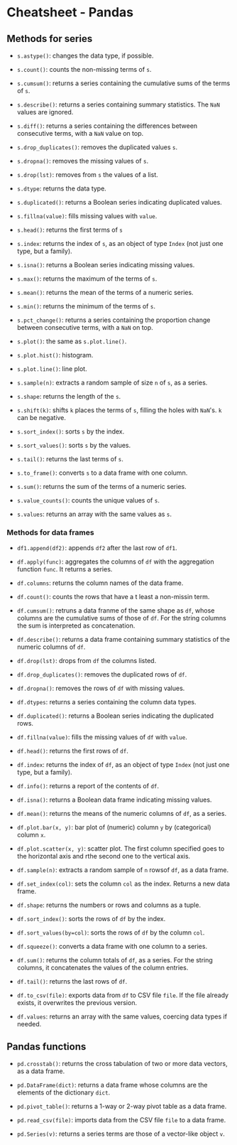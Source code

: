# Cheatsheet - Pandas

## Methods for series

* `s.astype()`: changes the data type, if possible.

* `s.count()`: counts the non-missing terms of `s`.

* `s.cumsum()`: returns a series containing the cumulative sums of the terms of `s`.

* `s.describe()`: returns a series containing summary statistics. The `NaN` values are ignored.

* `s.diff()`: returns a series containing the differences between consecutive terms, with a `NaN` value on top.

* `s.drop_duplicates()`: removes the duplicated values `s`.

* `s.dropna()`: removes the missing values of `s`.

* `s.drop(lst)`: removes from `s` the values of a list.

* `s.dtype`: returns the data type.

* `s.duplicated()`: returns a Boolean series indicating duplicated values.

* `s.fillna(value)`: fills missing values with `value`.

* `s.head()`: returns the first terms of `s`

* `s.index`: returns the index of  `s`, as an object of type `Index` (not just one type, but a family). 

* `s.isna()`: returns a Boolean series indicating missing values.

* `s.max()`: returns the maximum of the terms of `s`.

* `s.mean()`: returns the mean of the terms of a numeric series.

* `s.min()`: returns the minimum of the terms of `s`.

* `s.pct_change()`: returns a series containing the proportion change between consecutive terms, with a `NaN` on top.

* `s.plot()`: the same as `s.plot.line()`.

* `s.plot.hist()`: histogram.

* `s.plot.line()`: line plot.

* `s.sample(n)`: extracts a random sample of size `n` of `s`, as a series. 

* `s.shape`: returns the length of the `s`.

* `s.shift(k)`: shifts `k` places the terms of `s`, filling the holes with `NaN`'s. `k` can be negative.

* `s.sort_index()`: sorts `s` by the index.

* `s.sort_values()`: sorts `s` by the values.

* `s.tail()`: returns the last terms of `s`.

* `s.to_frame()`: converts `s` to a data frame with one column.

* `s.sum()`: returns the sum of the terms of a numeric series.

* `s.value_counts()`: counts the unique values of `s`.

* `s.values`: returns an array with the same values as `s`.

### Methods for data frames

* `df1.append(df2)`: appends `df2` after the last row of `df1`. 

* `df.apply(func)`: aggregates the columns of `df` with the aggregation function `func`. It returns a series.

* `df.columns`: returns the column names of the data frame.

* `df.count()`: counts the rows that have a t least a non-missin term.

* `df.cumsum()`: retruns a data franme of the same shape as `df`, whose columns are the cumulative sums of those of `df`. For the string columns the sum is interpreted as concatenation.

* `df.describe()`: returns a data frame containing summary statistics of the numeric columns of `df`.

* `df.drop(lst)`: drops from  `df` the columns listed.

* `df.drop_duplicates()`: removes the duplicated rows of `df`.

* `df.dropna()`: removes the rows of `df` with missing values.

* `df.dtypes`: returns a series containing the column data types.

* `df.duplicated()`: returns a Boolean series indicating the duplicated rows.

* `df.fillna(value)`: fills the missing values of `df` with `value`.

* `df.head()`: returns the first rows of `df`.

* `df.index`: returns the index of  `df`, as an object of type `Index` (not just one type, but a family). 

* `df.info()`: returns a report of the contents of `df`.

* `df.isna()`: returns a Boolean data frame indicating missing values.

* `df.mean()`: returns the means of the numeric columns of `df`, as a series.

* `df.plot.bar(x, y)`: bar plot of (numeric) column `y` by (categorical) column `x`.

* `df.plot.scatter(x, y)`: scatter plot. The first column specified goes to the horizontal axis and rthe second one to the vertical axis. 

* `df.sample(n)`: extracts a random sample of `n` rowsof `df`, as a data frame.

* `df.set_index(col)`: sets the column `col` as the index. Returns a new data frame.

* `df.shape`: returns the numbers or rows and columns as a tuple.

* `df.sort_index()`: sorts the rows of `df` by the index.

* `df.sort_values(by=col)`: sorts the rows of `df` by the column `col`.

* `df.squeeze()`: converts a data frame with one column to a series.

* `df.sum()`: returns the column totals of `df`, as a series. For the string columns, it concatenates the values of the column entries.

* `df.tail()`: returns the last rows of `df`.

* `df.to_csv(file)`: exports data from `df` to CSV file `file`. If the file already exists, it overwrites the previous version.

* `df.values`: returns an array with the same values, coercing data types if needed.

## Pandas functions

* `pd.crosstab()`: returns the cross tabulation of two or more data vectors, as a data frame.

* `pd.DataFrame(dict)`: returns a data frame whose columns are the elements of the dictionary `dict`.

* `pd.pivot_table()`: returns a 1-way or 2-way pivot table as a data frame.

* `pd.read_csv(file)`: imports data from the CSV file `file` to a data frame. 

* `pd.Series(v)`: returns a series terms are those of a vector-like object `v`.
